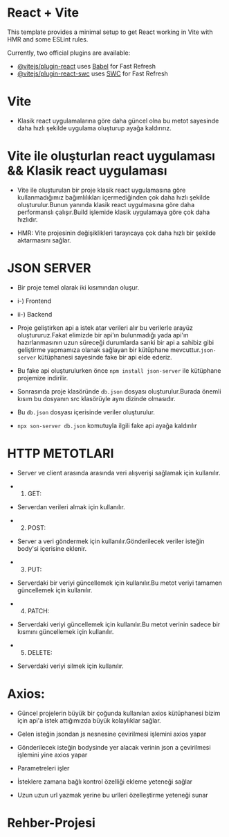 # React + Vite

This template provides a minimal setup to get React working in Vite with HMR and some ESLint rules.

Currently, two official plugins are available:

- [@vitejs/plugin-react](https://github.com/vitejs/vite-plugin-react/blob/main/packages/plugin-react/README.md) uses [Babel](https://babeljs.io/) for Fast Refresh
- [@vitejs/plugin-react-swc](https://github.com/vitejs/vite-plugin-react-swc) uses [SWC](https://swc.rs/) for Fast Refresh

# Vite

- Klasik react uygulamalarına göre daha güncel olna bu metot sayesinde daha hızlı şekilde uygulama oluşturup ayağa kaldırırız.

# Vite ile oluşturlan react uygulaması && Klasik react uygulaması

- Vite ile oluşturulan bir proje klasik react uygulamasına göre kullanmadığımız bağımlılıkları içermediğinden çok daha hızlı şekilde oluşturulur.Bunun yanında klasik react uygulmasına göre daha performanslı çalışır.Build işlemide klasik uygulamaya göre çok daha hızlıdır.

- HMR: Vite projesinin değişiklikleri tarayıcaya çok daha hızlı bir şekilde aktarmasını sağlar.

# JSON SERVER

- Bir proje temel olarak iki kısımından oluşur.

- i-) Frontend
- ii-) Backend

- Proje geliştirken api a istek atar verileri alır bu verilerle arayüz oluştururuz.Fakat elimizde bir api'ın bulunmadığı yada api'ın hazırlanmasının uzun süreceği durumlarda sanki bir api a sahibiz gibi geliştirme yapmamıza olanak sağlayan bir kütüphane mevcuttur.`json-server` kütüphanesi sayesinde fake bir api elde ederiz.

- Bu fake api oluşturulurken önce `npm install json-server` ile kütüphane projemize indirilir.
- Sonrasında proje klasöründe `db.json` dosyası oluşturulur.Burada önemli kısım bu dosyanın src klasörüyle aynı dizinde olmasıdır.
- Bu `db.json` dosyası içerisinde veriler oluşturulur.
- `npx son-server db.json` komutuyla ilgili fake api ayağa kaldırılır

# HTTP METOTLARI

- Server ve client arasında arasında veri alışverişi sağlamak için kullanılır.

- 1. GET:
- Serverdan verileri almak için kullanılır.

- 2. POST:
- Server a veri göndermek için kullanılır.Gönderilecek veriler isteğin body'si içerisine eklenir.

- 3. PUT:
- Serverdaki bir veriyi güncellemek için kullanılır.Bu metot veriyi tamamen güncellemek için kullanılır.

- 4. PATCH:
- Serverdaki veriyi güncellemek için kullanılır.Bu metot verinin sadece bir kısmını güncellemek için kullanılır.

- 5. DELETE:
- Serverdaki veriyi silmek için kullanılır.

# Axios:

- Güncel projelerin büyük bir çoğunda kullanılan axios kütüphanesi bizim için api'a istek attığımızda büyük kolaylıklar sağlar.

- Gelen isteğin jsondan js nesnesine çevirilmesi işlemini axios yapar
- Gönderilecek isteğin bodysinde yer alacak verinin json a çevirilmesi işlemini yine axios yapar
- Parametreleri işler
- İsteklere zamana bağlı kontrol özelliği ekleme yeteneği sağlar
- Uzun uzun url yazmak yerine bu urlleri özelleştirme yeteneği sunar
# Rehber-Projesi
